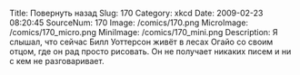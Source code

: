 Title: Повернуть назад 
Slug: 170 
Category: xkcd 
Date: 2009-02-23 08:20:45 
SourceNum: 170 
Image: /comics/170.png 
MicroImage: /comics/170_micro.png 
MiniImage: /comics/170_mini.png 
Description: Я слышал, что сейчас Билл Уоттерсон живёт в лесах Огайо со своим отцом, где он рад просто рисовать. Он не получает никаких писем и ни с кем не разговаривает. 

